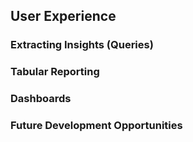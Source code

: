 ## User Experience

### Extracting Insights (Queries)


### Tabular Reporting


### Dashboards


### Future Development Opportunities

